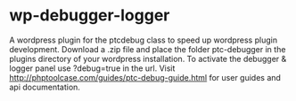 wp-debugger-logger
==================

A wordpress plugin for the ptcdebug class to speed up wordpress plugin development. 
Download a .zip file and place the folder ptc-debugger in the plugins directory of your wordpress installation.
To activate the debugger & logger panel use ?debug=true in the url. Visit http://phptoolcase.com/guides/ptc-debug-guide.html for user guides and api documentation.

